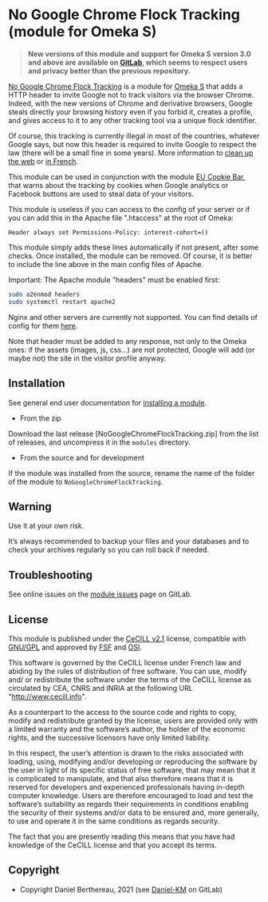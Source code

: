 No Google Chrome Flock Tracking (module for Omeka S)
====================================================

> __New versions of this module and support for Omeka S version 3.0 and above
> are available on [GitLab], which seems to respect users and privacy better
> than the previous repository.__

[No Google Chrome Flock Tracking] is a module for [Omeka S] that adds a HTTP
header to invite Google not to track visitors via the browser Chrome. Indeed,
with the new versions of Chrome and derivative browsers, Google steals directly
your browsing history even if you forbid it, creates a profile, and gives access
to it to any other tracking tool via a unique flock identifier.

Of course, this tracking is currently illegal in most of the countries, whatever
Google says, but now this header is required to invite Google to respect the law
(there will be a small fine in some years). More information to [clean up the web]
or [in French].

This module can be used in conjunction with the module [EU Cookie Bar], that
warns about the tracking by cookies when Google analytics or Facebook buttons
are used to steal data of your visitors.

This module is useless if you can access to the config of your server or if you
can add this in the Apache file ".htaccess" at the root of Omeka:

```.htaccess
Header always set Permissions-Policy: interest-cohort=()
```

This module simply adds these lines automatically if not present, after some
checks. Once installed, the module can be removed. Of course, it is better to
include the line above in the main config files of Apache.

Important: The Apache module "headers" must be enabled first:

```sh
sudo a2enmod headers
sudo systemctl restart apache2
```

Nginx and other servers are currently not supported. You can find details of
config for them [here].

Note that header must be added to any response, not only to the Omeka ones: if
the assets (images, js, css…) are not protected, Google will add (or maybe not)
the site in the visitor profile anyway.


Installation
------------

See general end user documentation for [installing a module].

* From the zip

Download the last release [NoGoogleChromeFlockTracking.zip] from the list of releases, and
uncompress it in the `modules` directory.

* From the source and for development

If the module was installed from the source, rename the name of the folder of
the module to `NoGoogleChromeFlockTracking`.


Warning
-------

Use it at your own risk.

It’s always recommended to backup your files and your databases and to check
your archives regularly so you can roll back if needed.


Troubleshooting
---------------

See online issues on the [module issues] page on GitLab.


License
-------

This module is published under the [CeCILL v2.1] license, compatible with
[GNU/GPL] and approved by [FSF] and [OSI].

This software is governed by the CeCILL license under French law and abiding by
the rules of distribution of free software. You can use, modify and/ or
redistribute the software under the terms of the CeCILL license as circulated by
CEA, CNRS and INRIA at the following URL "http://www.cecill.info".

As a counterpart to the access to the source code and rights to copy, modify and
redistribute granted by the license, users are provided only with a limited
warranty and the software’s author, the holder of the economic rights, and the
successive licensors have only limited liability.

In this respect, the user’s attention is drawn to the risks associated with
loading, using, modifying and/or developing or reproducing the software by the
user in light of its specific status of free software, that may mean that it is
complicated to manipulate, and that also therefore means that it is reserved for
developers and experienced professionals having in-depth computer knowledge.
Users are therefore encouraged to load and test the software’s suitability as
regards their requirements in conditions enabling the security of their systems
and/or data to be ensured and, more generally, to use and operate it in the same
conditions as regards security.

The fact that you are presently reading this means that you have had knowledge
of the CeCILL license and that you accept its terms.


Copyright
---------

* Copyright Daniel Berthereau, 2021 (see [Daniel-KM] on GitLab)


[No Google Chrome Flock Tracking]: https://gitlab.com/Daniel-KM/Omeka-S-module-NoGoogleChromeFlockTracking
[Omeka S]: https://omeka.org/s
[clean up the web]: https://cleanuptheweb.org
[in French]: https://framablog.org/2021/04/20/developpeurs-developpeuses-nettoyez-le-web
[here]: https://paramdeo.com/blog/opting-your-website-out-of-googles-floc-network
[EU Cookie Bar]: https://gitlab.com/Daniel-KM/Omeka-S-module-EUCookieBar
[installing a module]: https://dev.omeka.org/docs/s/user-manual/modules/#installing-modules
[module issues]: https://gitlab.com/Daniel-KM/Omeka-S-module-NoGoogleChromeFlockTracking/-/issues
[CeCILL v2.1]: https://www.cecill.info/licences/Licence_CeCILL_V2.1-en.html
[GNU/GPL]: https://www.gnu.org/licenses/gpl-3.0.html
[FSF]: https://www.fsf.org
[OSI]: https://opensource.org
[GitLab]: https://gitlab.com/Daniel-KM
[Daniel-KM]: https://gitlab.com/Daniel-KM "Daniel Berthereau"
